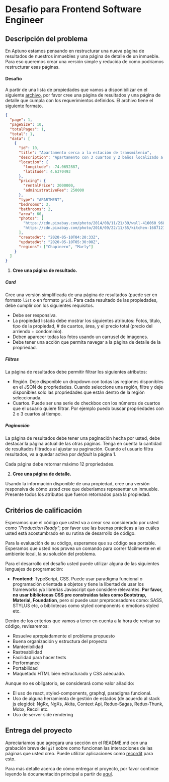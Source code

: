 # Desafio para Frontend Software Engineer

## Descripción del problema

En Aptuno estamos pensando en restructurar una nueva página de resultados de nuestros inmuebles y una página de detalle de un inmueble. Para eso queremos crear una versión simple y reducida de como podríamos restructurar esas páginas.

#### Desafio

A partir de una lista de propiedades que vamos a disponibilizar en el siguiente [archivo](https://raw.githubusercontent.com/aptuno/code-challenge/master/challenges/data/properties.json), por favor cree una página de resultados y una página de detalle que cumpla con los requerimientos definidos. El archivo tiene el siguiente formato.

```json
{
  "page": 1,
  "pageSize": 10,
  "totalPages": 1,
  "total": 1,
  "data": [
    {
      "id": 10,
      "title": "Apartamento cerca a la estación de transmilenio",
      "description": "Apartamento con 3 cuartos y 2 baños localizado a 100 metros de la avenida caracas en la zona de Marly",
      "location": {
        "longitude": -74.0652887,
        "latitude": 4.6370493
      },
      "pricing": {
        "rentalPrice": 2000000,
        "administrativeFee": 250000
      },
      "type": "APARTMENT",
      "bedrooms": 3,
      "bathrooms": 2,
      "area": 60,
      "photos": [
        "https://cdn.pixabay.com/photo/2014/08/11/21/39/wall-416060_960_720.jpg",
        "https://cdn.pixabay.com/photo/2016/09/22/11/55/kitchen-1687121_960_720.jpg"
      ],
      "createdAt": "2020-05-10T04:20:33Z",
      "updatedAt": "2020-05-10T05:30:00Z",
      "regions": ["Chapinero", "Marly"]
    }
  ]
}
```

1. **Cree una página de resultado.**

##### Card

Cree una versión simplificada de una página de resultados (puede ser en formato `list` o en formato `grid`). Para cada resultado de las propiedades, debe cumplir con los siguientes requisitos.

- Debe ser responsiva.
- La propiedad listada debe mostrar los siguientes atributos: Fotos, título, tipo de la propiedad, # de cuartos, área, y el precio total (precio del arriendo + condominio).
- Deben aparecer todas las fotos usando un carrusel de imágenes.
- Debe tener una acción que permita navegar a la página de detalle de la propriedad.

##### Filtros

La página de resultados debe permitir filtrar los siguientes atributos:

- Región. Deje disponible un dropdown con todas las regiones disponibles en el JSON de propriedades. Cuando seleccione una región, filtre y deje disponibles solo las propriedades que están dentro de la región seleccionada.
- Cuartos. Puede ser una serie de checkbox con los números de cuartos que el usuario quiere filtrar. Por ejemplo puedo buscar propriedades con 2 o 3 cuartos al tiempo.

##### Paginación

La página de resultados debe tener una paginación hecha por usted, debe destacar la página actual de las otras páginas. Tenga en cuenta la cantidad de resultados filtrados al ajustar su paginación. Cuando el usuario filtra resultados, va a quedar activa por _default_ la página 1.

Cada página debe retornar máximo 12 propriedades.

2. **Cree una página de detalle.**

Usando la información disponible de una propiedad, cree una versión responsiva de cómo usted cree que deberíamos representar un inmueble. Presente todos los atributos que fueron retornados para la propiedad.

## Critérios de calificación

Esperamos que el código que usted va a crear sea considerado por usted como _"Production Ready"_; por favor use las buenas prácticas a las cuáles usted está acostumbrado en su rutina de desarrollo de código.

Para la evaluación de su código, esperamos que su código sea portable. Esperamos que usted nos provea un comando para correr fácilmente en el ambiente local, la su solución del problema.

Para el desarrollo del desafío usted puede utilizar alguna de las siguientes lenguajes de programación:

- **Frontend:** TypeScript, CSS. Puede usar paradigma funcional o programación orientada a objetos y tiene la libertad de usar los frameworks y/o librerías Javascript que considere relevantes. **Por favor, no usar bibliotecas CSS pre construidas tales como Bootstrap, Material, Foundation**, pero sí puede usar preprocesadores como: SASS, STYLUS etc, o bibliotecas como styled components o emotions styled etc.

Dentro de los criterios que vamos a tener en cuenta a la hora de revisar su código, revisaremos:

- Resuelve apropiadamente el problema propuesto
- Buena organización y estructura del proyecto
- Mantenibilidad
- Rastreabilidad
- Facilidad para hacer tests
- Performance
- Portabilidad
- Maquetado HTML bien estructurado y CSS adecuado.

Aunque no es obligatorio, se considerará como valor añadido:
- El uso de react, styled-components, graphql, paradigma funcional.
- Uso de alguna herramienta de gestión de estados (de acuerdo al stack js elegido): NgRx, NgXs, Akita, Context Api, Redux-Sagas, Redux-Thunk, Mobx, Recoil etc.
- Uso de server side rendering

## Entrega del proyecto

Apreciariamos que agregara una sección en el README.md con una grabación breve del `gif` sobre como funcionan las interacciones de las páginas que usted creo. Puede utilizar aplicaciones como [recordit](https://recordit.co/) para esto.

Para más detalle acerca de cómo entregar el proyecto, por favor continúe leyendo la documentación principal a partir de [aquí](../README.md#critérios-de-calificación).
